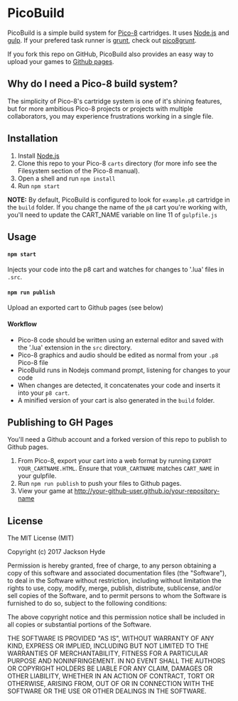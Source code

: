 # PicoBuild
PicoBuild is a simple build system for [Pico-8](https://www.lexaloffle.com/pico-8.php) cartridges. It uses [Node.js](https://nodejs.org/en/) and [gulp](https://gulpjs.com/). If your prefered task runner is [grunt](https://gruntjs.com/]), check out [pico8grunt](https://github.com/TeamNoComplyGames/pico8Grunt).

If you fork this repo on GitHub, PicoBuild also provides an easy way to upload your games to [Github pages](https://pages.github.com/). 

## Why do I need a Pico-8 build system?
The simplicity of Pico-8's cartridge system is one of it's shining features, but for more ambitious Pico-8 projects or projects with multiple collaborators, you may experience frustrations working in a single file. 

## Installation  

1. Install [Node.js](https://nodejs.org/en/)
2. Clone this repo to your Pico-8 `carts` directory (for more info see the Filesystem section of the Pico-8 manual).
3. Open a shell and run `npm install`
4. Run `npm start`

**NOTE:**
By default, PicoBuild is configured to look for `example.p8` cartridge in the `build` folder. If you change the name of the `p8` cart you're working with, you'll need to update the CART_NAME variable on line 11 of `gulpfile.js`

## Usage

#### `npm start` 
Injects your code into the p8 cart and watches for changes to '.lua' files in `.src`.

#### `npm run publish` 
Upload an exported cart to Github pages (see below)

#### Workflow

- Pico-8 code should be written using an external editor and saved with the '.lua' extension in the `src` directory.
- Pico-8 graphics and audio should be edited as normal from your `.p8` Pico-8 file
- PicoBuild runs in Nodejs command prompt, listening for changes to your code
- When changes are detected, it concatenates your code and inserts it into your `p8 cart`.
- A minified version of your cart is also generated in the `build` folder.

## Publishing to GH Pages

You'll need a Github account and a forked version of this repo to publish to Github pages.

1. From Pico-8, export your cart into a web format by running `EXPORT YOUR_CARTNAME.HTML`. Ensure that `YOUR_CARTNAME` matches `CART_NAME` in your gulpfile.
2. Run `npm run publish` to push your files to Github pages.
3. View your game at http://your-github-user.github.io/your-repository-name

## License

The MIT License (MIT)

Copyright (c) 2017 Jackson Hyde

Permission is hereby granted, free of charge, to any person obtaining a copy of this software and associated documentation files (the "Software"), to deal in the Software without restriction, including without limitation the rights to use, copy, modify, merge, publish, distribute, sublicense, and/or sell copies of the Software, and to permit persons to whom the Software is furnished to do so, subject to the following conditions:

The above copyright notice and this permission notice shall be included in all copies or substantial portions of the Software.

THE SOFTWARE IS PROVIDED "AS IS", WITHOUT WARRANTY OF ANY KIND, EXPRESS OR IMPLIED, INCLUDING BUT NOT LIMITED TO THE WARRANTIES OF MERCHANTABILITY, FITNESS FOR A PARTICULAR PURPOSE AND NONINFRINGEMENT. IN NO EVENT SHALL THE AUTHORS OR COPYRIGHT HOLDERS BE LIABLE FOR ANY CLAIM, DAMAGES OR OTHER LIABILITY, WHETHER IN AN ACTION OF CONTRACT, TORT OR OTHERWISE, ARISING FROM, OUT OF OR IN CONNECTION WITH THE SOFTWARE OR THE USE OR OTHER DEALINGS IN THE SOFTWARE.